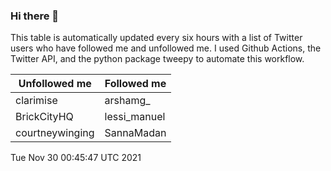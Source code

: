 ### Hi there 👋

This table is automatically updated every six hours with a list of Twitter users who have followed me and unfollowed me. I used Github Actions, the Twitter API, and the python package tweepy to automate this workflow.

| Unfollowed me |  Followed me |
| --- | --- |
|clarimise|arshamg_|
|BrickCityHQ|lessi_manuel|
|courtneywinging|SannaMadan|
Tue Nov 30 00:45:47 UTC 2021
